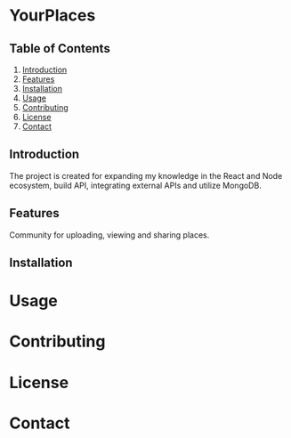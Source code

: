 # YourPlaces

## Table of Contents

1. [Introduction](#introduction)
2. [Features](#features)
3. [Installation](#installation)
4. [Usage](#usage)
5. [Contributing](#contributing)
6. [License](#license)
7. [Contact](#contact)

## Introduction

The project is created for expanding my knowledge in the React and Node ecosystem, build API, integrating external APIs and utilize MongoDB.

## Features

Community for uploading, viewing and sharing places.

## Installation

# Usage

# Contributing

# License

# Contact
